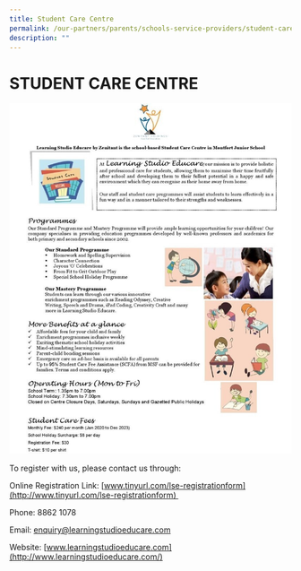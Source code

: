```yaml
---
title: Student Care Centre
permalink: /our-partners/parents/schools-service-providers/student-care-centre/
description: ""
---
```

# **STUDENT CARE CENTRE**

![](/images/Student%20care.jpg)

To register with us, please contact us through: 

Online Registration Link: [www.tinyurl.com/lse-registrationform](http://www.tinyurl.com/lse-registrationform) 

Phone: 8862 1078 

Email: [enquiry@learningstudioeducare.com](mailto:enquiry@learningstudioeducare.com) 

Website: [www.learningstudioeducare.com](http://www.learningstudioeducare.com/)